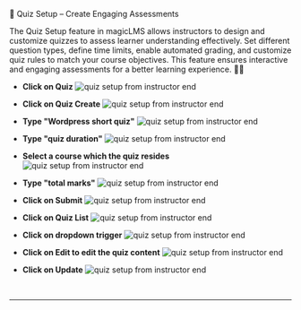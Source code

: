 
📝 Quiz Setup – Create Engaging Assessments

The Quiz Setup feature in magicLMS allows instructors to design and customize quizzes to assess learner understanding effectively. Set different question types, define time limits, enable automated grading, and customize quiz rules to match your course objectives. This feature ensures interactive and engaging assessments for a better learning experience. 🎯✅

- **Click on Quiz**
![quiz setup from instructor end](https://cdn.imjol.com/MagicLMS/Docs/Quiz/Step1.png)


- **Click on Quiz Create**
![quiz setup from instructor end](https://cdn.imjol.com/MagicLMS/Docs/Quiz/Step2.png)


- **Type "Wordpress short quiz"**
![quiz setup from instructor end](https://cdn.imjol.com/MagicLMS/Docs/Quiz/Step3.png)


- **Type "quiz duration"**
![quiz setup from instructor end](https://cdn.imjol.com/MagicLMS/Docs/Quiz/Step4.png)


- **Select a course which the quiz resides**
![quiz setup from instructor end](https://cdn.imjol.com/MagicLMS/Docs/Quiz/Step5.png)


- **Type "total marks"**
![quiz setup from instructor end](https://cdn.imjol.com/MagicLMS/Docs/Quiz/Step6.png)


- **Click on Submit**
![quiz setup from instructor end](https://cdn.imjol.com/MagicLMS/Docs/Quiz/Step7.png)


- **Click on Quiz List**
![quiz setup from instructor end](https://cdn.imjol.com/MagicLMS/Docs/Quiz/Step8.png)


- **Click on dropdown trigger**
![quiz setup from instructor end](https://cdn.imjol.com/MagicLMS/Docs/Quiz/Step9.png)


- **Click on Edit to edit the quiz content**
![quiz setup from instructor end](https://cdn.imjol.com/MagicLMS/Docs/Quiz/Step10.png)


- **Click on Update**
![quiz setup from instructor end](https://cdn.imjol.com/MagicLMS/Docs/Quiz/Step11.png)

<br/>

***
